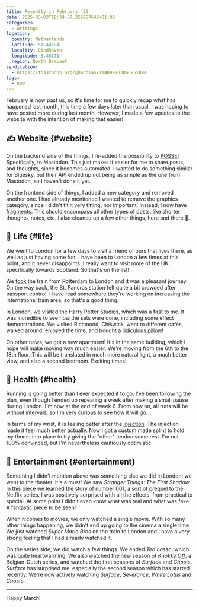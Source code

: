 ```yaml
---
title: Recently in February '25
date: 2025-03-03T18:34:57.255257646+01:00
categories:
  - writings
location:
  country: Netherlands
  latitude: 51.44594
  locality: Eindhoven
  longitude: 5.46171
  region: North Brabant
syndication:
  - https://fosstodon.org/@hacdias/114099703066951894
tags:
  - now
---
```


February is now past us, so it's time for me to quickly recap what has happened last month, this time a few days later than usual. I was hoping to have posted more during last month. However, I made a few updates to the website with the intention of making that easier!

<!--more-->

## ✍️ Website {#website}

On the backend side of the things, I re-added the possibility to [POSSE](https://indieweb.org/POSSE "Publish (on your) Own Site, Syndicate Elsewhere")! Specifically, to Mastodon. This just makes it easier for me to share posts, and thoughts, since it becomes automated. I wanted to do something similar for Bluesky, but their API ended up not being as simple as the one from Mastodon, so I haven't done it yet.

On the frontend side of things, I added a new category and removed another one. I had already mentioned I wanted to remove the graphics category, since I didn't fit it very fitting, nor important. Instead, I now have [fragments](/fragments/). This should encompass all other types of posts, like shorter thoughts, notes, etc. I also cleaned up a few other things, here and there 🫧.

## 🍄 Life {#life}

We went to London for a few days to visit a friend of ours that lives there, as well as just having some fun. I have been to London a few times at this point, and it never disappoints. I really want to visit more of the UK, specifically towards Scotland. So that's on the list!

We [took](/2025/02/13/london/) the train from Rotterdam to London and it was a pleasant journey. On the way back, the St. Pancras station felt quite a bit crowded after passport control. I have read somewhere they're working on increasing the international train area, so that's a good thing.

In London, we visited the Harry Potter Studios, which was a first to me. It was incredible to see how the sets were done, including some effect demonstrations. We visited Richmond, Chiswick, went to different cafés, walked around, enjoyed the time, and bought a [ridiculous pillow](/2025/02/14/elizabeth-pillow/)!

On other news, we got a new apartment! It's in the same building, which I hope will make moving way much easier. We're moving from the 6th to the 18th floor. This will be translated in much more natural light, a much better view, and also a second bedroom. Exciting times!

## 💪 Health {#health}

Running is going better than I ever expected it to go. I've been following the plan, even though I ended up repeating a week after making a small pause during London. I'm now at the end of week 6. From now on, all runs will be without intervals, so I'm very curious to see how it will go.

In terms of my wrist, it is feeling better after the [injection](/2025/02/12/optimistic-wrist/). The injection made it feel much better actually. Now I got a custom made splint to hold my thumb into place to try giving the "other" tendon some rest. I'm not 100% convinced, but I'm nevertheless cautiously optimistic.

## 🍿 Entertainment {#entertainment}

Something I didn't mention above was something else we did in London: we went to the theater. It's a must! We saw *Stranger Things: The First Shadow*. In this piece we learned the story of number 001, a sort of prequel to the Netflix series. I was positively surprised with all the effects, from practical to special. At some point I didn't even know what was real and what was fake. A fantastic piece to be seen! 

When it comes to movies, we only watched a single movie. With so many other things happening, we didn't end up going to the cinema a single time. We just watched *Super Mario Bros* on the train to London and I have a very strong feeling that I had already watched it.

On the series side, we did watch a few things. We ended *Ted Lasso*, which was quite heartwarming. We also watched the new season of *Knokke Off*, a Belgian-Dutch series, and watched the first seasons of *Surface* and *Ghosts*. *Surface* has surprised me, especially the second season which has started recently. We're now actively watching *Surface*, *Severance*, *White Lotus* and *Ghosts*.

<hr>

Happy March!

